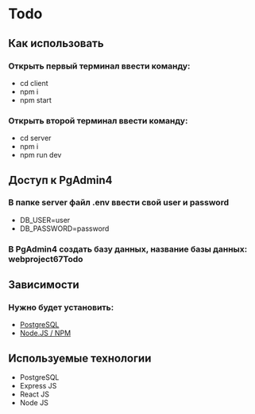 # Todo

## Как использовать

### Открыть первый терминал ввести команду:

- cd client
- npm i
- npm start

### Открыть второй терминал ввести команду:

- cd server
- npm i
- npm run dev

## Доступ к PgAdmin4

### В папке server файл .env ввести свой user и password

- DB_USER=user
- DB_PASSWORD=password

### В PgAdmin4 создать базу данных, название базы данных: webproject67Todo

## Зависимости

### Нужно будет установить:

- [PostgreSQL](https://www.postgresql.org/download/)
- [Node.JS / NPM](https://nodejs.org/en/download/)

## Используемые технологии

- PostgreSQL
- Express JS
- React JS
- Node JS
